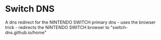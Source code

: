 # Switch DNS
A dns redirect for the NINTENDO SWITCH primary dns - uses the browser trick - redirects the NINTENDO SWITCH browser to "switch-dns.github.io/home"
